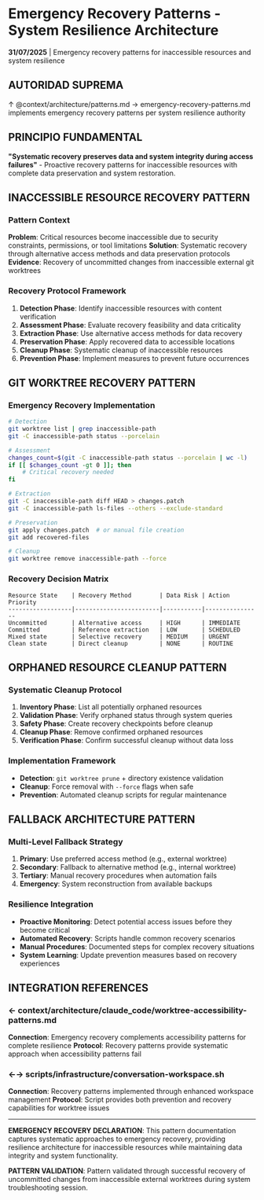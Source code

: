 # Emergency Recovery Patterns - System Resilience Architecture

**31/07/2025** | Emergency recovery patterns for inaccessible resources and system resilience

## AUTORIDAD SUPREMA
↑ @context/architecture/patterns.md → emergency-recovery-patterns.md implements emergency recovery patterns per system resilience authority

## PRINCIPIO FUNDAMENTAL
**"Systematic recovery preserves data and system integrity during access failures"** - Proactive recovery patterns for inaccessible resources with complete data preservation and system restoration.

## INACCESSIBLE RESOURCE RECOVERY PATTERN

### **Pattern Context**
**Problem**: Critical resources become inaccessible due to security constraints, permissions, or tool limitations
**Solution**: Systematic recovery through alternative access methods and data preservation protocols
**Evidence**: Recovery of uncommitted changes from inaccessible external git worktrees

### **Recovery Protocol Framework**
1. **Detection Phase**: Identify inaccessible resources with content verification
2. **Assessment Phase**: Evaluate recovery feasibility and data criticality
3. **Extraction Phase**: Use alternative access methods for data recovery
4. **Preservation Phase**: Apply recovered data to accessible locations
5. **Cleanup Phase**: Systematic cleanup of inaccessible resources
6. **Prevention Phase**: Implement measures to prevent future occurrences

## GIT WORKTREE RECOVERY PATTERN

### **Emergency Recovery Implementation**
```bash
# Detection
git worktree list | grep inaccessible-path
git -C inaccessible-path status --porcelain

# Assessment  
changes_count=$(git -C inaccessible-path status --porcelain | wc -l)
if [[ $changes_count -gt 0 ]]; then
    # Critical recovery needed
fi

# Extraction
git -C inaccessible-path diff HEAD > changes.patch
git -C inaccessible-path ls-files --others --exclude-standard

# Preservation
git apply changes.patch  # or manual file creation
git add recovered-files

# Cleanup
git worktree remove inaccessible-path --force
```

### **Recovery Decision Matrix**
```
Resource State    | Recovery Method        | Data Risk | Action Priority
------------------|------------------------|-----------|----------------
Uncommitted       | Alternative access     | HIGH      | IMMEDIATE
Committed         | Reference extraction   | LOW       | SCHEDULED
Mixed state       | Selective recovery     | MEDIUM    | URGENT
Clean state       | Direct cleanup         | NONE      | ROUTINE
```

## ORPHANED RESOURCE CLEANUP PATTERN

### **Systematic Cleanup Protocol**
1. **Inventory Phase**: List all potentially orphaned resources
2. **Validation Phase**: Verify orphaned status through system queries
3. **Safety Phase**: Create recovery checkpoints before cleanup
4. **Cleanup Phase**: Remove confirmed orphaned resources
5. **Verification Phase**: Confirm successful cleanup without data loss

### **Implementation Framework**
- **Detection**: `git worktree prune` + directory existence validation
- **Cleanup**: Force removal with `--force` flags when safe
- **Prevention**: Automated cleanup scripts for regular maintenance

## FALLBACK ARCHITECTURE PATTERN

### **Multi-Level Fallback Strategy**
1. **Primary**: Use preferred access method (e.g., external worktree)
2. **Secondary**: Fallback to alternative method (e.g., internal worktree)
3. **Tertiary**: Manual recovery procedures when automation fails
4. **Emergency**: System reconstruction from available backups

### **Resilience Integration**
- **Proactive Monitoring**: Detect potential access issues before they become critical
- **Automated Recovery**: Scripts handle common recovery scenarios
- **Manual Procedures**: Documented steps for complex recovery situations
- **System Learning**: Update prevention measures based on recovery experiences

## INTEGRATION REFERENCES

### ← context/architecture/claude_code/worktree-accessibility-patterns.md
**Connection**: Emergency recovery complements accessibility patterns for complete resilience
**Protocol**: Recovery patterns provide systematic approach when accessibility patterns fail

### ←→ scripts/infrastructure/conversation-workspace.sh
**Connection**: Recovery patterns implemented through enhanced workspace management
**Protocol**: Script provides both prevention and recovery capabilities for worktree issues

---

**EMERGENCY RECOVERY DECLARATION**: This pattern documentation captures systematic approaches to emergency recovery, providing resilience architecture for inaccessible resources while maintaining data integrity and system functionality.

**PATTERN VALIDATION**: Pattern validated through successful recovery of uncommitted changes from inaccessible external worktrees during system troubleshooting session.